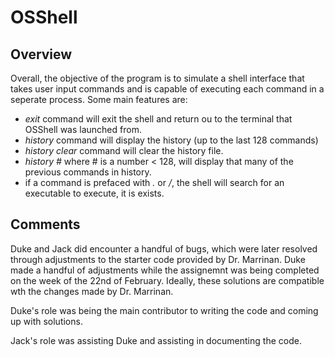 # OSShell
## Overview
Overall, the objective of the program is to simulate a shell interface that takes user input commands and is capable of executing each command in a seperate process. 
Some main features are:
* _exit_ command will exit the shell and return ou to the terminal that OSShell was launched from.
* _history_ command will display the history (up to the last 128 commands)
* _history clear_ command will clear the history file.
* _history #_ where # is a number < 128, will display that many of the previous commands in history.
* if a command is prefaced with _._ or _/_, the shell will search for an executable to execute, it is exists.

## Comments
Duke and Jack did encounter a handful of bugs, which were later resolved through adjustments to the starter code provided by Dr. Marrinan. Duke made a handful of adjustments while the assignemnt was being completed on the week of the 22nd of February. Ideally, these solutions are compatible wth the changes made by Dr. Marrinan.

Duke's role was being the main contributor to writing the code and coming up with solutions. 

Jack's role was assisting Duke and assisting in documenting the code.
